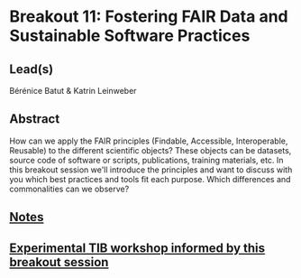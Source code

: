 # Breakout 11: **Fostering FAIR Data and Sustainable Software Practices**

## Lead(s)

Bérénice Batut & Katrin Leinweber

## Abstract

How can we apply the FAIR principles (Findable, Accessible, Interoperable, Reusable) to the different scientific objects? These objects can be datasets, source code of software or scripts, publications, training materials, etc. In this breakout session we'll introduce the principles and want to discuss with you which best practices and tools fit each purpose. Which differences and commonalities can we observe?

## [Notes](https://docs.google.com/document/d/1WfxaJQyZDEHZ6DaHJNJAK3dV2pnYSJZDjH_zqUBq4Uw)

## [Experimental TIB workshop informed by this breakout session](https://tibhannover.github.io/2018-07-09-FAIR-Data-and-Software/)
